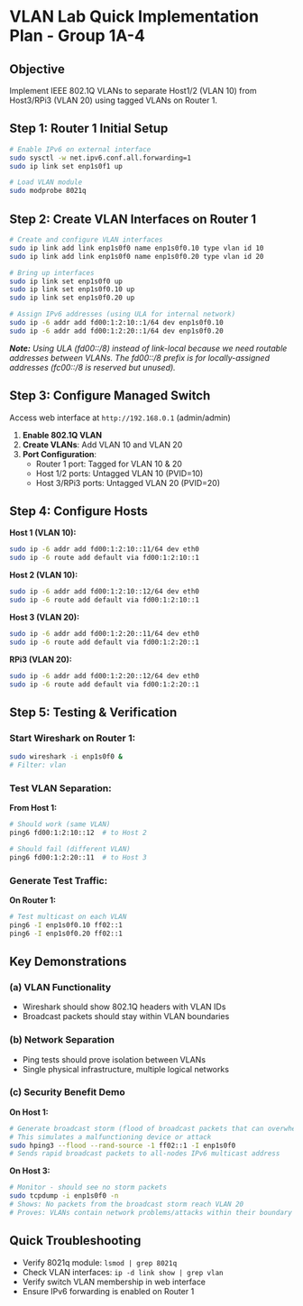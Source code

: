 # VLAN Lab Quick Implementation Plan - Group 1A-4

## Objective
Implement IEEE 802.1Q VLANs to separate Host1/2 (VLAN 10) from Host3/RPi3 (VLAN 20) using tagged VLANs on Router 1.

## Step 1: Router 1 Initial Setup
```bash
# Enable IPv6 on external interface
sudo sysctl -w net.ipv6.conf.all.forwarding=1
sudo ip link set enp1s0f1 up

# Load VLAN module
sudo modprobe 8021q
```

## Step 2: Create VLAN Interfaces on Router 1
```bash
# Create and configure VLAN interfaces
sudo ip link add link enp1s0f0 name enp1s0f0.10 type vlan id 10
sudo ip link add link enp1s0f0 name enp1s0f0.20 type vlan id 20

# Bring up interfaces
sudo ip link set enp1s0f0 up
sudo ip link set enp1s0f0.10 up
sudo ip link set enp1s0f0.20 up

# Assign IPv6 addresses (using ULA for internal network)
sudo ip -6 addr add fd00:1:2:10::1/64 dev enp1s0f0.10
sudo ip -6 addr add fd00:1:2:20::1/64 dev enp1s0f0.20
```
***Note:** Using ULA (fd00::/8) instead of link-local because we need routable addresses between VLANs. The fd00::/8 prefix is for locally-assigned addresses (fc00::/8 is reserved but unused).*

## Step 3: Configure Managed Switch
Access web interface at `http://192.168.0.1` (admin/admin)

1. **Enable 802.1Q VLAN**
2. **Create VLANs**: Add VLAN 10 and VLAN 20
3. **Port Configuration**:
   - Router 1 port: Tagged for VLAN 10 & 20
   - Host 1/2 ports: Untagged VLAN 10 (PVID=10)
   - Host 3/RPi3 ports: Untagged VLAN 20 (PVID=20)

## Step 4: Configure Hosts
**Host 1 (VLAN 10):**
```bash
sudo ip -6 addr add fd00:1:2:10::11/64 dev eth0
sudo ip -6 route add default via fd00:1:2:10::1
```

**Host 2 (VLAN 10):**
```bash
sudo ip -6 addr add fd00:1:2:10::12/64 dev eth0
sudo ip -6 route add default via fd00:1:2:10::1
```

**Host 3 (VLAN 20):**
```bash
sudo ip -6 addr add fd00:1:2:20::11/64 dev eth0
sudo ip -6 route add default via fd00:1:2:20::1
```

**RPi3 (VLAN 20):**
```bash
sudo ip -6 addr add fd00:1:2:20::12/64 dev eth0
sudo ip -6 route add default via fd00:1:2:20::1
```

## Step 5: Testing & Verification

### Start Wireshark on Router 1:
```bash
sudo wireshark -i enp1s0f0 &
# Filter: vlan
```

### Test VLAN Separation:
**From Host 1:**
```bash
# Should work (same VLAN)
ping6 fd00:1:2:10::12  # to Host 2

# Should fail (different VLAN)
ping6 fd00:1:2:20::11  # to Host 3
```

### Generate Test Traffic:
**On Router 1:**
```bash
# Test multicast on each VLAN
ping6 -I enp1s0f0.10 ff02::1
ping6 -I enp1s0f0.20 ff02::1
```

## Key Demonstrations

### (a) VLAN Functionality
- Wireshark should show 802.1Q headers with VLAN IDs
- Broadcast packets should stay within VLAN boundaries

### (b) Network Separation
- Ping tests should prove isolation between VLANs
- Single physical infrastructure, multiple logical networks

### (c) Security Benefit Demo
**On Host 1:**
```bash
# Generate broadcast storm (flood of broadcast packets that can overwhelm a network)
# This simulates a malfunctioning device or attack
sudo hping3 --flood --rand-source -1 ff02::1 -I enp1s0f0
# Sends rapid broadcast packets to all-nodes IPv6 multicast address
```

**On Host 3:**
```bash
# Monitor - should see no storm packets
sudo tcpdump -i enp1s0f0 -n
# Shows: No packets from the broadcast storm reach VLAN 20
# Proves: VLANs contain network problems/attacks within their boundary
```

## Quick Troubleshooting
- Verify 8021q module: `lsmod | grep 8021q`
- Check VLAN interfaces: `ip -d link show | grep vlan`
- Verify switch VLAN membership in web interface
- Ensure IPv6 forwarding is enabled on Router 1